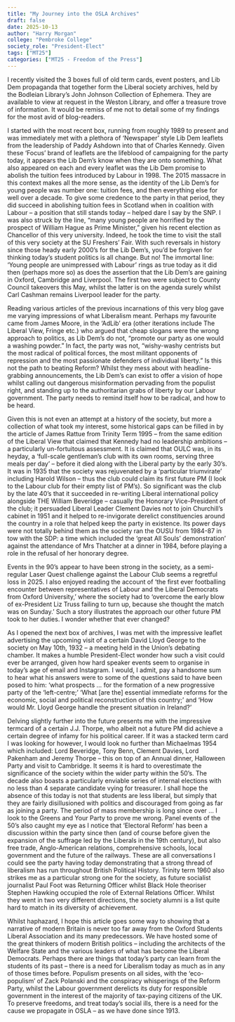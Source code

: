 ```yaml
---
title: "My Journey into the OSLA Archives"
draft: false
date: 2025-10-13
author: "Harry Morgan"
college: "Pembroke College"
society_role: "President-Elect"
tags: ["MT25"]
categories: ["MT25 - Freedom of the Press"]
---
```


I recently visited the 3 boxes full of old term cards, event posters, and Lib Dem propaganda that together form the Liberal society archives, held by the Bodleian Library’s John Johnson Collection of Ephemera. <!--more--> They are available to view at request in the Weston Library, and offer a treasure trove of information. It would be remiss of me not to detail some of my findings for the most avid of blog-readers. 

I started with the most recent box, running from roughly 1989 to present and was immediately met with a plethora of ‘Newspaper’ style Lib Dem leaflets from the leadership of Paddy Ashdown into that of Charles Kennedy. Given these ‘Focus’ brand of leaflets are the lifeblood of campaigning for the party today, it appears the Lib Dem’s know when they are onto something. What also appeared on each and every leaflet was the Lib Dem promise to abolish the tuition fees introduced by Labour in 1998. The 2015 massacre in this context makes all the more sense, as the identity of the Lib Dem’s for young people was number one: tuition fees, and then everything else for well over a decade. To give some credence to the party in that period, they did succeed in abolishing tuition fees in Scotland when in coalition with Labour – a position that still stands today – helped dare I say by the SNP. I was also struck by the line, “many young people are horrified by the prospect of William Hague as Prime Minister,” given his recent election as Chancellor of this very university. Indeed, he took the time to visit the stall of this very society at the SU Freshers’ Fair. With such reversals in history since those heady early 2000’s for the Lib Dem’s, you’d be forgiven for thinking today’s student politics is all change. But no! The immortal line: ‘Young people are unimpressed with Labour’ rings as true today as it did then (perhaps more so) as does the assertion that the Lib Dem’s are gaining in Oxford, Cambridge and Liverpool. The first two were subject to County Council takeovers this May, whilst the latter is on the agenda surely whilst Carl Cashman remains Liverpool leader for the party.

Reading various articles of the previous incarnations of this very blog gave me varying impressions of what Liberalism meant. Perhaps my favourite came from James Moore, in the ‘AdLib’ era (other iterations include The Liberal View, Fringe etc.) who argued that cheap slogans were the wrong approach to politics, as Lib Dem’s do not, “promote our party as one would a washing powder.” In fact, the party was not, “wishy-washy centrists but the most radical of political forces, the most militant opponents of repression and the most passionate defenders of individual liberty.” Is this not the path to beating Reform? Whilst they mess about with headline-grabbing announcements, the Lib Dem’s can exist to offer a vision of hope whilst calling out dangerous misinformation pervading from the populist right, and standing up to the authoritarian grabs of liberty by our Labour government. The party needs to remind itself how to be radical, and how to be heard.

Given this is not even an attempt at a history of the society, but more a collection of what took my interest, some historical gaps can be filled in by the article of James Rattue from Trinity Term 1995 – from the same edition of the Liberal View that claimed that Kennedy had no leadership ambitions – a particularly un-fortuitous assessment. It is claimed that OULC was, in its heyday, a ‘full-scale gentleman’s club with its own rooms, serving three meals per day’ – before it died along with the Liberal party by the early 30’s. It was in 1935 that the society was rejuvenated by a ‘particular triumvirate’ including Harold Wilson – thus the club could claim its first future PM (I look to the Labour club for their empty list of PM’s). So significant was the club by the late 40’s that it succeeded in re-writing Liberal international policy alongside THE William Beveridge – casually the Honorary Vice-President of the club; it persuaded Liberal Leader Clement Davies not to join Churchill’s cabinet in 1951 and it helped to re-invigorate derelict constituencies around the country in a role that helped keep the party in existence. Its power days were not totally behind them as the society ran the OUSU from 1984-87 in tow with the SDP: a time which included the ‘great All Souls’ demonstration’ against the attendance of Mrs Thatcher at a dinner in 1984, before playing a role in the refusal of her honorary degree.

Events in the 90’s appear to have been strong in the society, as a semi-regular Laser Quest challenge against the Labour Club seems a regretful loss in 2025. I also enjoyed reading the account of ‘the first ever footballing encounter between representatives of Labour and the Liberal Democrats from Oxford University,’ where the society had to ‘overcome the early blow of ex-President Liz Truss failing to turn up, because she thought the match was on Sunday.’ Such a story illustrates the approach our other future PM took to her duties. I wonder whether that ever changed? 

As I opened the next box of archives, I was met with the impressive leaflet advertising the upcoming visit of a certain David Lloyd George to the society on May 10th, 1932 – a meeting held in the Union’s debating chamber. It makes a humble President-Elect wonder how such a visit could ever be arranged, given how hard speaker events seem to organise in today’s age of email and Instagram. I would, I admit, pay a handsome sum to hear what his answers were to some of the questions said to have been posed to him: ‘what prospects … for the formation of a new progressive party of the ‘left-centre;’ ‘What [are the] essential immediate reforms for the economic, social and political reconstruction of this country;’ and ‘How would Mr. Lloyd George handle the present situation in Ireland?’

Delving slightly further into the future presents me with the impressive termcard of a certain J.J. Thorpe, who albeit not a future PM did achieve a certain degree of infamy for his political career. If it was a stacked term card I was looking for however, I would look no further than Michaelmas 1954 which included: Lord Beveridge, Tony Benn, Clement Davies, Lord Pakenham and Jeremy Thorpe – this on top of an Annual dinner, Halloween Party and visit to Cambridge. It seems it is hard to overestimate the significance of the society within the wider party within the 50’s. The decade also boasts a particularly enviable series of internal elections with no less than 4 separate candidate vying for treasurer. I shall hope the absence of this today is not that students are less liberal, but simply that they are fairly disillusioned with politics and discouraged from going as far as joining a party. The period of mass membership is long since over … I look to the Greens and Your Party to prove me wrong. Panel events of the 50’s also caught my eye as I notice that ‘Electoral Reform’ has been a discussion within the party since then (and of course before given the expansion of the suffrage led by the Liberals in the 19th century), but also free trade, Anglo-American relations, comprehensive schools, local government and the future of the railways. These are all conversations I could see the party having today demonstrating that a strong thread of liberalism has run throughout British Political History. Trinity term 1960 also strikes me as a particular strong one for the society, as future socialist journalist Paul Foot was Returning Officer whilst Black Hole theoriser Stephen Hawking occupied the role of External Relations Officer. Whilst they went in two very different directions, the society alumni is a list quite hard to match in its diversity of achievement.

Whilst haphazard, I hope this article goes some way to showing that a narrative of modern Britain is never too far away from the Oxford Students Liberal Association and its many predecessors. We have hosted some of the great thinkers of modern British politics – including the architects of the Welfare State and the various leaders of what has become the Liberal Democrats. Perhaps there are things that today’s party can learn from the students of its past – there is a need for Liberalism today as much as in any of those times before. Populism presents on all sides, with the ‘eco-populism’ of Zack Polanski and the conspiracy whisperings of the Reform Party, whilst the Labour government derelicts its duty for responsible government in the interest of the majority of tax-paying citizens of the UK. To preserve freedoms, and treat today’s social ills, there is a need for the cause we propagate in OSLA – as we have done since 1913. 
